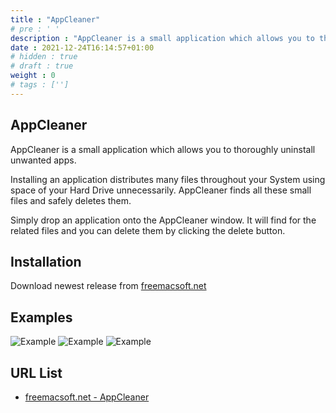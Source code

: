 ```yaml
---
title : "AppCleaner"
# pre : ' '
description : "AppCleaner is a small application which allows you to thoroughly uninstall unwanted apps."
date : 2021-12-24T16:14:57+01:00
# hidden : true
# draft : true
weight : 0
# tags : ['']
---
```


## AppCleaner

AppCleaner is a small application which allows you to thoroughly uninstall unwanted apps.

Installing an application distributes many files throughout your System using space of your Hard Drive unnecessarily.
AppCleaner finds all these small files and safely deletes them.

Simply drop an application onto the AppCleaner window. It will find for the related files and you can delete them by clicking the delete button.

## Installation

Download newest release from [freemacsoft.net](http://freemacsoft.net/appcleaner/)

## Examples

![Example](images/example1.png)
![Example](images/example2.png)
![Example](images/example3.png)

## URL List

- [freemacsoft.net - AppCleaner](http://freemacsoft.net/appcleaner/)
